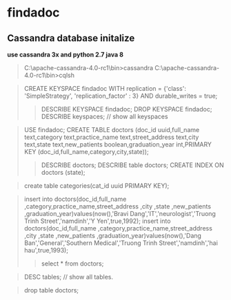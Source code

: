 # findadoc

## Cassandra database initalize

**use cassandra 3x and python 2.7 java 8**

> C:\apache-cassandra-4.0-rc1\bin>cassandra
> C:\apache-cassandra-4.0-rc1\bin>cqlsh

> CREATE KEYSPACE findadoc WITH replication = {'class': 'SimpleStrategy', 'replication_factor' : 3} AND durable_writes = true;
>> DESCRIBE KEYSPACE findadoc;
>> DROP KEYSPACE findadoc;
> DESCRIBE keyspaces; // show all keyspaces

> USE findadoc;
> CREATE TABLE doctors (doc_id uuid,full_name text,category text,practice_name text,street_address text,city text,state text,new_patients boolean,graduation_year int,PRIMARY KEY (doc_id,full_name,category,city,state));
>> DESCRIBE doctors;
>> DESCRIBE table doctors;
>> CREATE INDEX ON doctors (state);

> create table categories(cat_id uuid PRIMARY KEY);

> insert into doctors(doc_id,full_name ,category,practice_name,street_address ,city ,state ,new_patients ,graduation_year)values(now(),'Bravi Dang','IT','neurologist','Truong Trinh Street','namdinh','Y Yen',true,1992);
> insert into doctors(doc_id,full_name ,category,practice_name,street_address ,city ,state ,new_patients ,graduation_year)values(now(),'Dang Ban','General','Southern Medical','Truong Trinh Street','namdinh','hai hau',true,1993);
>> select * from doctors;

> DESC tables; // show all tables.

> drop table doctors;



